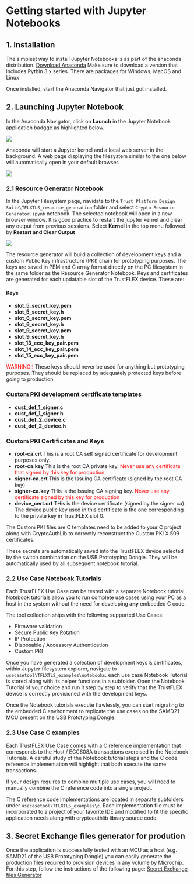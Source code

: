 [Anaconda]:Anaconda_Navigator_Overview.png
[Jupyter]:Jupyter_FileSystem.png
[ResourceGen]:Resource_Generator.png
# Getting started with Jupyter Notebooks

## 1. Installation

The simplest way to install Jupyter Notebooks is as part of the anaconda distribution.
[Download Anaconda](https://www.anaconda.com)
Make sure to download a version that includes Pythin 3.x series. There are packages for Windows, MacOS and Linux

Once installed, start the Anaconda Navigator that just got installed.

## 2. Launching Jupyter Notebook
In the Anaconda Navigator, click on __Launch__ in the Jupyter Notebook application badgge as highlighted below.


![][Anaconda]

Anaconda will start a Jupyter kernel and a local web server in the background. A web page displaying the filesystem similar to the one below will automatically open in your default browser.


![][Jupyter]

### 2.1 Resource Generator Notebook

In the Jupyter Filesystem page, navidate to the ```Trust Platform Design Suite\TFLXTLS_resource_generation``` folder and select ```Crypto Resource Generator.ipynb``` notebook. The selected notebook will open in a new browser window.
It is good practice to restart the jupyter kernel and clear any output from previous sessions. Select __Kernel__ in the top menu followed by __Restart and Clear Output__


![][ResourceGen]

The resource generator will build a collection of development keys and a custom Public Key infrastructure (PKI) chain for prototyping purposes. The keys are saved in PEM and C array format directly on the PC filesystem in the same folder as the Resource Generator Notebook.
Keys and certificates are generated for each updatable slot of the TrustFLEX device.
These are:

#### Keys

* __slot_5_secret_key.pem__
* __slot_5_secret_key.h__
* __slot_6_secret_key.pem__
* __slot_6_secret_key.h__
* __slot_9_secret_key.pem__
* __slot_9_secret_key.h__
* __slot_13_ecc_key_pair.pem__
* __slot_14_ecc_key_pair.pem__
* __slot_15_ecc_key_pair.pem__

<font color="red">WARNING!!</font> These keys should never be used for anything but prototyping purposes. They should be replaced by adequately protected keys before going to production

### Custom PKI development certificate templates

* __cust_def_1_signer.c__
* __cust_def_1_signer.h__
* __cust_def_2_device.c__
* __cust_def_2_device.h__

### Custom PKI Certificates and Keys

* __root-ca.crt__  This is a root CA self signed certificate for development purposes only.
* __root-ca.key__ This is the root CA private key. <font color="red">Never use any certificate that signed by this key for production </font>
* __signer-ca.crt__ This is the Issuing CA certificate (signed by the root CA key)
* __signer-ca.key__ THis is the Issuing CA signing key. <font color="red">Never use any certificate signed by this key for production </font>
* __device_cert.crt__ THis is the device certificate (signed by the signer ca). The device public key used in this certificate is the one corresponding to the private key in TrustFLEX slot 0.

The Custom PKI files are C templates need to be added to your C project along with CryptoAuthLib to correctly reconstruct the Custom PKI X.509 certificates.




These secrets are automatically saved into the TrustFLEX device selected by the switch combination on the USB Prototyping Dongle. They will be automatically used by all subsequent notebook tutorial.


### 2.2 Use Case Notebook Tutorials

Each TrustFLEX Use Case can be tested with a separate Notebook tutorial. Notebook tutorials allow you to run complete use cases using your PC as a host in the system without the need for developing __any__ embeeded C code.

The tool collection ships with the following supported Use Cases:

* Firmware validation
* Secure Public Key Rotation
* IP Protection
* Disposable / Accessory Authentication
* Custom PKI

Once you have generated a colection of development keys & certificates, within Jupyter filesystem explorer, navigate to ```usecasetool\TFLXTLS_examples\notebooks```. each use case Notebook Tutorial is stored along with its helper functions in a subfolder. Open the Notebook Tutorial of your choice and run it step by step to verify that the TrustFLEX device is correctly provisioned with the development keys.

Once the Notebook tutorials execute flawlessly, you can start migrating to the embedded C environment to replicate the use cases on the SAMD21 MCU present on the USB Prototyping Dongle.

### 2.3 Use Case C examples

Each TrustFLEX Use Case comes with a C reference implementation that corresponds to the Host / ECC608A transactions exercised in the Notebook Tutorials. A careful study of the Notebook tutorial steps and the C code reference implementation will highlight that both execute the same transactions.

If your design requires to combine multiple use cases, you will need to manually combine the C reference code into a single project.

The C reference code implementations are located in separate subfolders under ```usecasetool\TFLXTLS_examples\c```.
Each implementation file must be incorporated to a project of your favorite IDE and modified to fit the specific application needs along with cryptoauthlib library source code.


## 3. Secret Exchange files generator for prodution

Once the application is successfully tested with an MCU as a host (e.g. SAMD21 of the USB Prototyping Dongle) you can easily generate the production files required to provision devices in any volume by Microchip.
For this step, follow the instructions of the following page: <a href="../../../TrustFlex_Configurator.html" target="_blank">Secret Exchange files Generator</a>